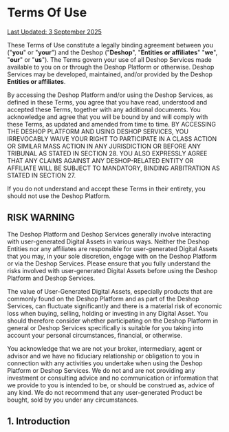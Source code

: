 # Terms Of Use

<u>Last Updated: 3 September 2025</u>

These Terms of Use constitute a legally binding agreement between you ("**you**" or "**your**") and the Deshop ("**Deshop**", "**Entities or affiliates**" "**we**", "**our**" or "**us**"). The Terms govern your use of all Deshop Services made available to you on or through the Deshop Platform or otherwise. Deshop Services may be developed, maintained, and/or provided by the Deshop **Entities or affiliates**.

By accessing the Deshop Platform and/or using the Deshop Services, as defined in these Terms, you agree that you have read, understood and accepted these Terms, together with any additional documents. You acknowledge and agree that you will be bound by and will comply with these Terms, as updated and amended from time to time. BY ACCESSING THE DESHOP PLATFORM AND USING DESHOP SERVICES, YOU IRREVOCABLY WAIVE YOUR RIGHT TO PARTICIPATE IN A CLASS ACTION OR SIMILAR MASS ACTION IN ANY JURISDICTION OR BEFORE ANY TRIBUNAL AS STATED IN SECTION 28. YOU ALSO EXPRESSLY AGREE THAT ANY CLAIMS AGAINST ANY DESHOP-RELATED ENTITY OR AFFILIATE WILL BE SUBJECT TO MANDATORY, BINDING ARBITRATION AS STATED IN SECTION 27.

If you do not understand and accept these Terms in their entirety, you should not use the Deshop Platform.

## RISK WARNING

The Deshop Platform and Deshop Services generally involve interacting with user-generated Digital Assets in various ways. Neither the Deshop Entities nor any affiliates are responsible for user-generated Digital Assets that you may, in your sole discretion, engage with on the Deshop Platform or via the Deshop Services. Please ensure that you fully understand the risks involved with user-generated Digital Assets before using the Deshop Platform and Deshop Services.

The value of User-Generated Digital Assets, especially products that are commonly found on the Deshop Platform and as part of the Deshop Services, can fluctuate significantly and there is a material risk of economic loss when buying, selling, holding or investing in any Digital Asset. You should therefore consider whether participating on the Deshop Platform in general or Deshop Services specifically is suitable for you taking into account your personal circumstances, financial, or otherwise.

You acknowledge that we are not your broker, intermediary, agent or advisor and we have no fiduciary relationship or obligation to you in connection with any activities you undertake when using the Deshop Platform or Deshop Services. We do not and are not providing any investment or consulting advice and no communication or information that we provide to you is intended to be, or should be construed as, advice of any kind. We do not recommend that any user-generated Product be bought, sold by you under any circumstances.

## 1. Introduction
